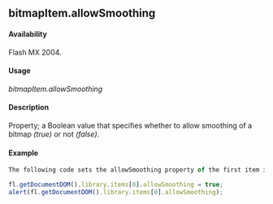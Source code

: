 ## bitmapItem.allowSmoothing

#### Availability

Flash MX 2004.

#### Usage

*bitmapItem.allowSmoothing*

#### Description

Property; a Boolean value that specifies whether to allow smoothing of a bitmap *(true)* or not *(false)*.

#### Example

```javascript
The following code sets the allowSmoothing property of the first item in the library of the current document to true:

fl.getDocumentDOM().library.items[0].allowSmoothing = true; 
alert(fl.getDocumentDOM().library.items[0].allowSmoothing);

```